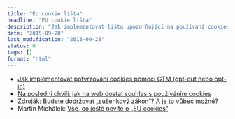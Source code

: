 ```yaml
---
title: "EU cookie lišta"
headline: "EU cookie lišta"
description: "Jak implementovat lištu upozorňující na používání cookies."
date: "2015-09-28"
last_modification: "2015-09-28"
status: 0
tags: []
format: "html"
---
```


<ul>
  <li><a href="http://blog.aw-dev.cz/jak-implementovat-informaci-cookies-pomoci-gtm/">Jak implementovat potvrzování cookies pomocí GTM (opt-out nebo opt-in)</a></li>
  
  <li><a href="http://www.lupa.cz/clanky/na-posledni-chvili-jak-na-web-dostat-souhlas-s-pouzivanim-cookies/">Na poslední chvíli: jak na web dostat souhlas s používáním cookies</a></li>
  
  <li>Zdroják: <a href="https://www.zdrojak.cz/clanky/budete-dodrzovat-susenkovy-zakon-je-vubec-mozne/">Budete dodržovat „sušenkový zákon“? A je to vůbec možné?</a></li>
  
  <li>Martin Michálek: <a href="http://www.vzhurudolu.cz/blog/36-eu-cookies">Vše, co ještě nevíte o „EU cookies“</a></li>
</ul>